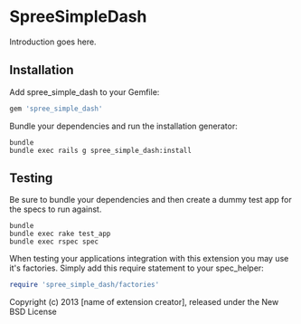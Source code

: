 SpreeSimpleDash
===============

Introduction goes here.

Installation
------------

Add spree_simple_dash to your Gemfile:

```ruby
gem 'spree_simple_dash'
```

Bundle your dependencies and run the installation generator:

```shell
bundle
bundle exec rails g spree_simple_dash:install
```

Testing
-------

Be sure to bundle your dependencies and then create a dummy test app for the specs to run against.

```shell
bundle
bundle exec rake test_app
bundle exec rspec spec
```

When testing your applications integration with this extension you may use it's factories.
Simply add this require statement to your spec_helper:

```ruby
require 'spree_simple_dash/factories'
```

Copyright (c) 2013 [name of extension creator], released under the New BSD License
